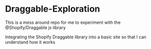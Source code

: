 # Draggable-Exploration
This is a mess around repo for me to experiment with the @Shopify/Draggable js library

Integrating the Shopify Draggable library into a basic site so that I can understand how it works
